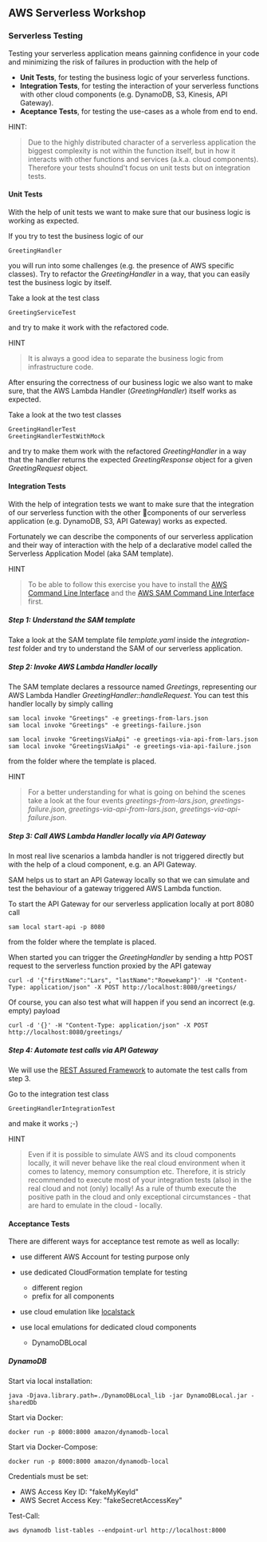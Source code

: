 ## AWS Serverless Workshop
### Serverless Testing
 
Testing your serverless application means gainning confidence in your code and minimizing the risk of failures in production with the help of

 * **Unit Tests**, for testing the business logic of your serverless functions.
 * **Integration Tests**, for testing the interaction of your serverless functions with other cloud components (e.g. DynamoDB, S3, Kinesis, API Gateway). 
 * **Aceptance Tests**, for testing the use-cases as a whole from end to end. 

HINT:
> Due to the highly distributed character of a serverless application the biggest complexity is not within the function itself, 
but in how it interacts with other functions and services (a.k.a. cloud components). Therefore  your tests shoulnd't focus on unit 
tests but on integration tests. 
   
#### Unit Tests 

With the help of unit tests we want to make sure that our business logic is working as expected. 

If you try to test the business logic of our

	GreetingHandler

you will run into some challenges (e.g. the presence of AWS specific classes). Try to refactor the *GreetingHandler* in a way, that you can easily test the business logic by itself. 

Take a look at the test class

	GreetingServiceTest

and try to make it work with the refactored code. 

HINT
> It is always a good idea to separate the business logic from infrastructure code. 


After ensuring the correctness of our business logic we also want to make sure, that the AWS Lambda Handler (*GreetingHandler*) itself works as expected. 

Take a look at the two test classes

	GreetingHandlerTest
	GreetingHandlerTestWithMock

and try to make them work with the refactored *GreetingHandler* in a way that the handler returns the expected *GreetingResponse* object for a given *GreetingRequest* object. 
 
#### Integration Tests 

With the help of integration tests we want to make sure that the integration of our serverless function with the other components of our serverless application (e.g. DynamoDB, S3, API Gateway) works as expected. 

Fortunately we can describe the components of our serverless application and their way of interaction with the help of a declarative model called the Serverless Application Model (aka SAM template).

HINT
> To be able to follow this exercise you have to install the [AWS Command Line Interface](https://docs.aws.amazon.comcli/latest/userguide/cli-chap-install.html) and the [AWS SAM Command Line Interface](https://docs.aws.amazon.com/serverless-application-model/latest/developerguide/serverless-sam-cli-install.html) first. 

##### Step 1: Understand the SAM template 

Take a look at the SAM template file *template.yaml* inside the *integration-test* folder and try 
to understand the SAM of our serverless application.

##### Step 2: Invoke AWS Lambda Handler locally 

The SAM template declares a ressource named *Greetings*, representing our AWS Lambda Handler *GreetingHandler::handleRequest*. You can test this handler locally by simply calling

	sam local invoke "Greetings" -e greetings-from-lars.json 
	sam local invoke "Greetings" -e greetings-failure.json 

	sam local invoke "GreetingsViaApi" -e greetings-via-api-from-lars.json 
	sam local invoke "GreetingsViaApi" -e greetings-via-api-failure.json 

from the folder where the template is placed. 

HINT
> For a better understanding for what is going on behind the scenes take a look at the four events *greetings-from-lars.json*, *greetings-failure.json*, *greetings-via-api-from-lars.json*, *greetings-via-api-failure.json*. 

##### Step 3: Call AWS Lambda Handler locally via API Gateway 

In most real live scenarios a lambda handler is not triggered directly but with the help of a cloud component, e.g. an API Gateway. 

SAM helps us to start an API Gateway locally so that we can simulate and test the behaviour of a gateway triggered AWS Lambda function. 

To start the API Gateway for our serverless application locally at port 8080 call

	sam local start-api -p 8080

from the folder where the template is placed. 

When started you can trigger the *GreetingHandler* by sending a http POST request to the serverless function proxied by the API gateway 

	curl -d '{"firstName":"Lars", "lastName":"Roewekamp"}' -H "Content-Type: application/json" -X POST http://localhost:8080/greetings/

Of course, you can also test what will happen if you send an incorrect (e.g. empty) payload  
	
	curl -d '{}' -H "Content-Type: application/json" -X POST http://localhost:8080/greetings/
	
##### Step 4: Automate test calls via API Gateway 

We will use the [REST Assured Framework](http://rest-assured.io) to automate the test calls from step 3. 

Go to the integration test class 

	GreetingHandlerIntegrationTest

and make it works ;-) 


HINT
> Even if it is possible to simulate AWS and its cloud components locally, it will never behave like the real 
 cloud environment when it comes to latency, memory consumption etc. Therefore, it is stricly recommended to execute 
 most of your integration tests (also) in the real cloud and not (only) locally! As a rule of thumb execute the 
 positive path in the cloud and only exceptional circumstances - that are hard to emulate in the cloud - locally. 

#### Acceptance Tests 
 
There are different ways for acceptance test remote as well as locally: 

* use different AWS Account for testing purpose only
* use dedicated CloudFormation template for testing
  * different region
  * prefix for all components 

* use cloud emulation like [localstack](https://localstack.cloud/solutions/cloud-emulation/)
* use local emulations for dedicated cloud components 
  * DynamoDBLocal 

##### DynamoDB

Start via local installation: 

    java -Djava.library.path=./DynamoDBLocal_lib -jar DynamoDBLocal.jar -sharedDb

Start via Docker: 

    docker run -p 8000:8000 amazon/dynamodb-local

Start via Docker-Compose:

    docker run -p 8000:8000 amazon/dynamodb-local


Credentials must be set:

* AWS Access Key ID: "fakeMyKeyId"
* AWS Secret Access Key: "fakeSecretAccessKey"

Test-Call:

    aws dynamodb list-tables --endpoint-url http://localhost:8000